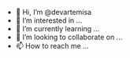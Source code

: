 - 👋 Hi, I’m @devartemisa
- 👀 I’m interested in ...
- 🌱 I’m currently learning ...
- 💞️ I’m looking to collaborate on ...
- 📫 How to reach me ...

<!---
devartemisa/devartemisa is a ✨ special ✨ repository because its `README.md` (this file) appears on your GitHub profile.
You can click the Preview link to take a look at your changes.
--->
